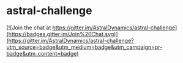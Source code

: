 # astral-challenge

[![Join the chat at https://gitter.im/AstralDynamics/astral-challenge](https://badges.gitter.im/Join%20Chat.svg)](https://gitter.im/AstralDynamics/astral-challenge?utm_source=badge&utm_medium=badge&utm_campaign=pr-badge&utm_content=badge)
